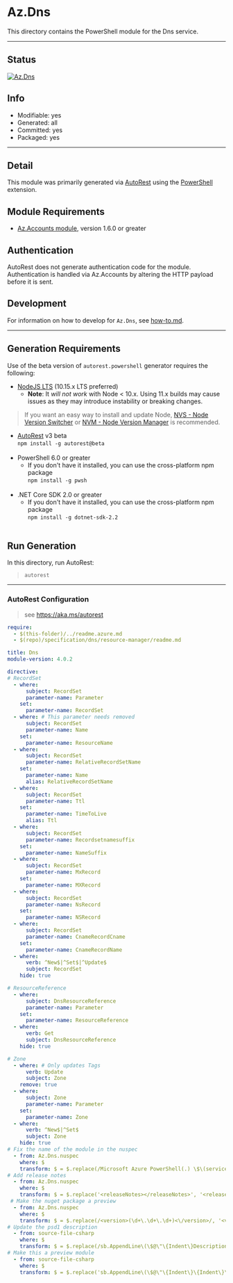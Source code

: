 <!-- region Generated -->
# Az.Dns
This directory contains the PowerShell module for the Dns service.

---
## Status
[![Az.Dns](https://img.shields.io/powershellgallery/v/Az.Dns.svg?style=flat-square&label=Az.Dns "Az.Dns")](https://www.powershellgallery.com/packages/Az.Dns/)

## Info
- Modifiable: yes
- Generated: all
- Committed: yes
- Packaged: yes

---
## Detail
This module was primarily generated via [AutoRest](https://github.com/Azure/autorest) using the [PowerShell](https://github.com/Azure/autorest.powershell) extension.

## Module Requirements
- [Az.Accounts module](https://www.powershellgallery.com/packages/Az.Accounts/), version 1.6.0 or greater

## Authentication
AutoRest does not generate authentication code for the module. Authentication is handled via Az.Accounts by altering the HTTP payload before it is sent.

## Development
For information on how to develop for `Az.Dns`, see [how-to.md](how-to.md).
<!-- endregion -->

---
## Generation Requirements
Use of the beta version of `autorest.powershell` generator requires the following:
- [NodeJS LTS](https://nodejs.org) (10.15.x LTS preferred)
  - **Note**: It *will not work* with Node < 10.x. Using 11.x builds may cause issues as they may introduce instability or breaking changes.
> If you want an easy way to install and update Node, [NVS - Node Version Switcher](../nodejs/installing-via-nvs.md) or [NVM - Node Version Manager](../nodejs/installing-via-nvm.md) is recommended.
- [AutoRest](https://aka.ms/autorest) v3 beta <br>`npm install -g autorest@beta`<br>&nbsp;
- PowerShell 6.0 or greater
  - If you don't have it installed, you can use the cross-platform npm package <br>`npm install -g pwsh`<br>&nbsp;
- .NET Core SDK 2.0 or greater
  - If you don't have it installed, you can use the cross-platform npm package <br>`npm install -g dotnet-sdk-2.2`<br>&nbsp;

## Run Generation
In this directory, run AutoRest:
> `autorest`

---
### AutoRest Configuration
> see https://aka.ms/autorest

``` yaml
require:
  - $(this-folder)/../readme.azure.md
  - $(repo)/specification/dns/resource-manager/readme.md

title: Dns
module-version: 4.0.2

directive:
# RecordSet
  - where:
      subject: RecordSet
      parameter-name: Parameter
    set:
      parameter-name: RecordSet
  - where: # This parameter needs removed
      subject: RecordSet
      parameter-name: Name
    set:
      parameter-name: ResourceName
  - where:
      subject: RecordSet
      parameter-name: RelativeRecordSetName
    set:
      parameter-name: Name
      alias: RelativeRecordSetName
  - where:
      subject: RecordSet
      parameter-name: Ttl
    set:
      parameter-name: TimeToLive
      alias: Ttl
  - where:
      subject: RecordSet
      parameter-name: Recordsetnamesuffix
    set:
      parameter-name: NameSuffix
  - where:
      subject: RecordSet
      parameter-name: MxRecord
    set:
      parameter-name: MXRecord
  - where:
      subject: RecordSet
      parameter-name: NsRecord
    set:
      parameter-name: NSRecord
  - where:
      subject: RecordSet
      parameter-name: CnameRecordCname
    set:
      parameter-name: CnameRecordName
  - where:
      verb: ^New$|^Set$|^Update$
      subject: RecordSet
    hide: true

# ResourceReference
  - where:
      subject: DnsResourceReference
      parameter-name: Parameter
    set:
      parameter-name: ResourceReference
  - where:
      verb: Get
      subject: DnsResourceReference
    hide: true

# Zone
  - where: # Only updates Tags
      verb: Update
      subject: Zone
    remove: true
  - where:
      subject: Zone
      parameter-name: Parameter
    set:
      parameter-name: Zone
  - where:
      verb: ^New$|^Set$
      subject: Zone
    hide: true
# Fix the name of the module in the nuspec
  - from: Az.Dns.nuspec
    where: $
    transform: $ = $.replace(/Microsoft Azure PowerShell(.) \$\(service-name\) cmdlets/, 'Microsoft Azure PowerShell - Dns service cmdlets for Azure Resource Manager in Windows PowerShell and PowerShell Core.\n\nFor more information on DNS, please visit the following$1 https://docs.microsoft.com/azure/dns/');
# Add release notes
  - from: Az.Dns.nuspec
    where: $
    transform: $ = $.replace('<releaseNotes></releaseNotes>', '<releaseNotes>Initial release of preview Dns cmdlets - see https://aka.ms/azps4doc for more information.</releaseNotes>');
 # Make the nuget package a preview
  - from: Az.Dns.nuspec
    where: $
    transform: $ = $.replace(/<version>(\d+\.\d+\.\d+)<\/version>/, '<version>$1-preview</version>');
# Update the psd1 description
  - from: source-file-csharp
    where: $
    transform: $ = $.replace(/sb.AppendLine\(\$@\"\{Indent\}Description = \'\{\"Microsoft Azure PowerShell(.) Dns cmdlets\"\}\'\"\);/, 'sb.AppendLine\(\$@\"\{Indent\}Description = \'\{\"Microsoft Azure PowerShell - Dns service cmdlets for Azure Resource Manager in Windows PowerShell and PowerShell Core.\\n\\nFor more information on DNS, please visit the following$1 https://docs.microsoft.com/azure/dns/\"\}\'\"\);');
# Make this a preview module
  - from: source-file-csharp
    where: $
    transform: $ = $.replace('sb.AppendLine\(\$@\"\{Indent\}\{Indent\}\{Indent\}ReleaseNotes = \'\'\"\);', 'sb.AppendLine\(\$@\"\{Indent\}\{Indent\}\{Indent\}ReleaseNotes = \'Initial release of preview Dns cmdlets - see https://aka.ms/azps4doc for more information.\'\"\);\n            sb.AppendLine\(\$@\"\{Indent\}\{Indent\}\{Indent\}Prerelease = \'preview\'\"\);' );
```
